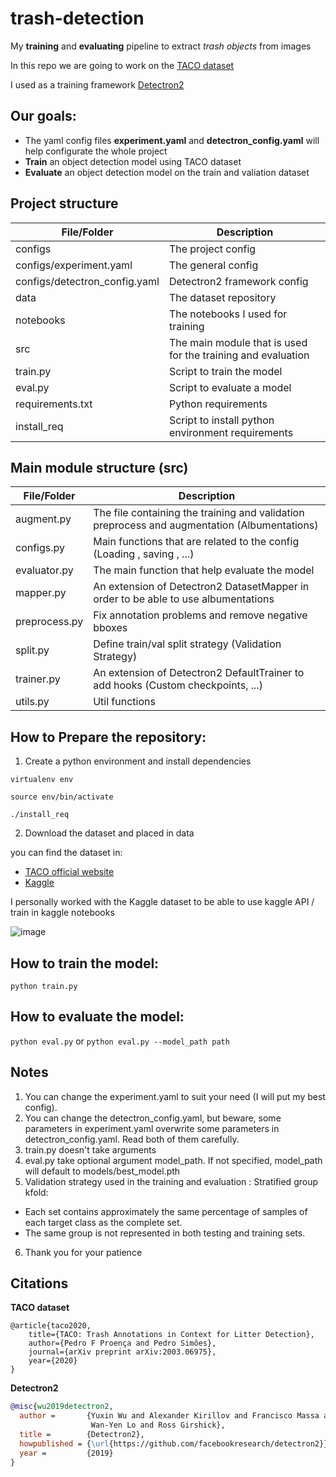 # trash-detection
My **training** and **evaluating** pipeline to extract *trash objects* from images

In this repo we are going to work on the [TACO dataset](http://tacodataset.org/)

I used as a training framework [Detectron2](https://github.com/facebookresearch/detectron2)

## Our goals:
- The yaml config files **experiment.yaml** and **detectron_config.yaml** will help configurate the whole project
- **Train** an object detection model using TACO dataset
- **Evaluate** an object detection model on the train and valiation dataset


## Project structure

| File/Folder      | Description |
| ----------- | ----------- |
| configs      | The project config        |
| configs/experiment.yaml      | The general config        |
| configs/detectron_config.yaml      | Detectron2 framework config        |
| data      | The dataset repository        |
| notebooks   | The notebooks I used for training        |
| src   | The main module that is used for the training and evaluation         |
| train.py   | Script to train the model       |
| eval.py   | Script to evaluate a model        |
| requirements.txt   | Python requirements        |
| install_req   | Script to install python environment requirements        |


## Main module structure (src)

| File/Folder      | Description |
| ----------- | ----------- |
| augment.py      | The file containing the training and validation preprocess and augmentation (Albumentations)    |
| configs.py      | Main functions that are related to the config (Loading , saving , ...)        |
| evaluator.py      | The main function that help evaluate the model        |
| mapper.py      | An extension of Detectron2 DatasetMapper in order to be able to use albumentations        |
| preprocess.py   | Fix annotation problems and remove negative bboxes        |
| split.py   | Define train/val split strategy (Validation Strategy)         |
| trainer.py   | An extension of Detectron2 DefaultTrainer to add hooks (Custom checkpoints, ...)       |
| utils.py   | Util functions        |

## How to Prepare the repository:

1. Create a python environment and install dependencies

`virtualenv env`

`source env/bin/activate`

`./install_req`

2. Download the dataset and placed in data

you can find the dataset in:
- [TACO official website](http://tacodataset.org/)
- [Kaggle](https://www.kaggle.com/kneroma/tacotrashdataset)

I personally worked with the Kaggle dataset to be able to use kaggle API / train in kaggle notebooks

![image](https://user-images.githubusercontent.com/48622965/116788852-dda68100-aaa3-11eb-92d8-05ecfdb2e177.png)

## How to train the model:
`python train.py`

## How to evaluate the model:
`python eval.py` or
`python eval.py --model_path path`


## Notes
1. You can change the experiment.yaml to suit your need (I will put my best config).
2. You can change the detectron_config.yaml, but beware, some parameters in experiment.yaml overwrite some parameters in detectron_config.yaml. Read both of them carefully.
3. train.py doesn't take arguments
4. eval.py take optional argument model_path. If not specified, model_path will default to models/best_model.pth
5. Validation strategy used in the training and evaluation : Stratified group kfold:
- Each set contains approximately the same percentage of samples of each target class as the complete set.
- The same group is not represented in both testing and training sets.
6. Thank you for your patience

## Citations

**TACO dataset**
```
@article{taco2020,
    title={TACO: Trash Annotations in Context for Litter Detection},
    author={Pedro F Proença and Pedro Simões},
    journal={arXiv preprint arXiv:2003.06975},
    year={2020}
}
```
**Detectron2**

```BibTeX
@misc{wu2019detectron2,
  author =       {Yuxin Wu and Alexander Kirillov and Francisco Massa and
                  Wan-Yen Lo and Ross Girshick},
  title =        {Detectron2},
  howpublished = {\url{https://github.com/facebookresearch/detectron2}},
  year =         {2019}
}
```





